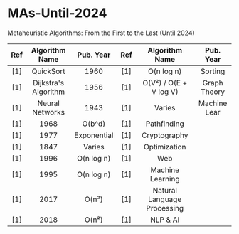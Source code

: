 # MAs-Until-2024
Metaheuristic Algorithms: From the First to the Last (Until 2024)

|**Ref**|**Algorithm Name**                                                                  |**Pub. Year**|**Ref**|**Algorithm Name**                                                                  |**Pub. Year**|
|:-----:|:----------------------------------------------------------------------------------:|:-----------:|:-----:|:----------------------------------------------------------------------------------:|:-----------:|
| [1]   | QuickSort                                                                          | 1960        | [1]   | O(n log n)                                                                         | Sorting     |
| [1]   | Dijkstra's Algorithm                                                               | 1956        | [1]   | O(V²) / O(E + V log V)                                                             | Graph Theory|
| [1]   | Neural Networks                                                                    | 1943        | [1]   | Varies                                                                             | Machine Lear|
| [1]   | 1968                                                                               | O(b^d)      | [1]   | Pathfinding                                                                        |             |
| [1]   | 1977                                                                               | Exponential | [1]   | Cryptography                                                                       |             |
| [1]   | 1847                                                                               | Varies      | [1]   | Optimization                                                                       |             |
| [1]   | 1996                                                                               | O(n log n)  | [1]   | Web                                                                                |             |
| [1]   | 1995                                                                               | O(n log n)  | [1]   | Machine Learning                                                                   |             |
| [1]   | 2017                                                                               | O(n²)       | [1]   | Natural Language Processing                                                        |             |
| [1]   | 2018                                                                               | O(n²)       | [1]   | NLP & AI                                                                           |             |



